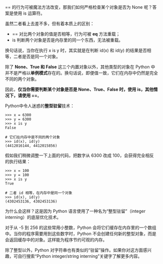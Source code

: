 == 的行为可被魔法方法改变，那我们如何严格检查某个对象是否为 None 呢？答案是使用 is 运算符。

虽然二者看上去差不多，但有着本质上的区别：

- == 对比两个对象的值是否相等，行为可被 __eq__ 方法重载；
- is 判断两个对象是否是内存里的同一个东西，无法被重载。

换句话说，当你在执行 x is y 时，其实就是在判断 id(x) 和 id(y) 的结果是否相等，二者是否是同一个对象。

除了 **None、True 和 False** 这三个内置对象以外，其他类型的对象在 Python 中并不是严格以**单例模式**存在的。换句话说，即便值一致，它们在内存中仍然是完全不同的两个对象。

因此，**仅当你需要判断某个对象是否是 None、True、False 时，使用 is，其他情况下，请使用 ==**。

Python中令人迷惑的**整型驻留**技术：
```
>>> x = 6300
>>> y = 6300
>>> x is y
False

# 它们在内存中是不同的两个对象
>>> id(x), id(y)
(4412016144, 4412015856)
```

假如我们稍微调整一下上面的代码，把数字从 6300 改成 100，会获得完全相反的执行结果：
```
>>> x = 100
>>> y = 100
>>> x is y
True

# 二者 id 相等，在内存中是同一个对象
>>> id(x), id(y)
(4302453136, 4302453136)
```

为什么会这样？这是因为 Python 语言使用了一种名为“整型驻留”（integer interning）的底层优化技术。

对于从 -5 到 256 的这些常用小整数，Python 会将它们缓存在内存里的一个数组中。当你的程序需要用到这些数字时，Python 不会创建任何新的整型对象，而是会返回缓存中的对象。这样能为程序节约可观的内存。

除了整型以外，Python 对字符串也有类似的“驻留”操作。如果你对这方面感兴趣，可自行搜索“Python integer/string interning”关键字了解更多内容。